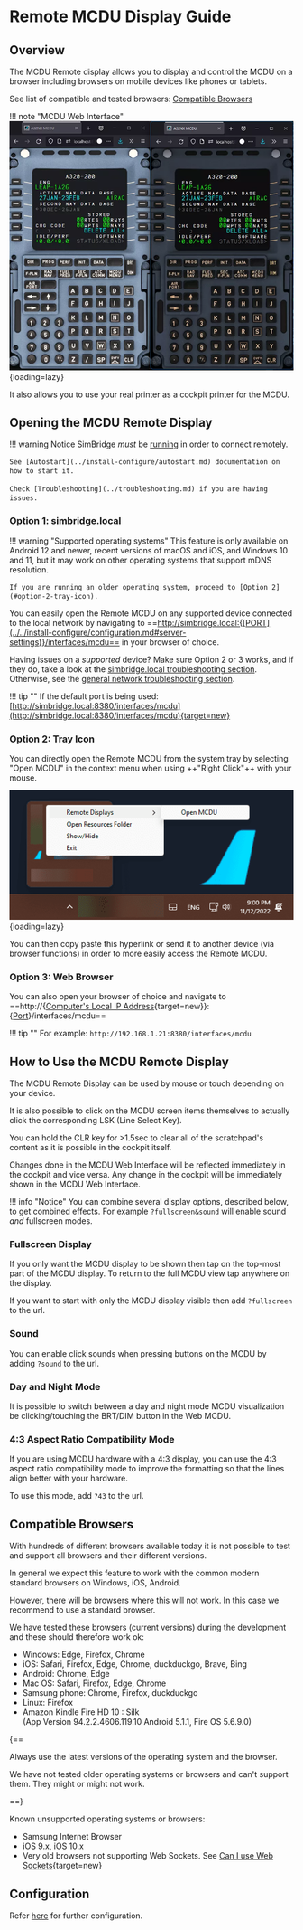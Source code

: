 # Remote MCDU Display Guide

<link rel="stylesheet" href="../../../../stylesheets/web-mcdu.css">

## Overview

The MCDU Remote display allows you to display and control the MCDU on a browser including browsers on mobile devices like phones or tablets.

See list of compatible and tested browsers: [Compatible Browsers](#compatible-browsers)

!!! note "MCDU Web Interface"
    ![Web MCDU Interface](../../assets/web-mcdu-ipad.webp "Web MCDU Interface"){loading=lazy}

It also allows you to use your real printer as a cockpit printer for the MCDU.

## Opening the MCDU Remote Display

!!! warning Notice
    SimBridge *must* be [running](../install-configure/autostart.md) in order to connect remotely.

    See [Autostart](../install-configure/autostart.md) documentation on how to start it. 

    Check [Troubleshooting](../troubleshooting.md) if you are having issues.

### Option 1: simbridge.local

!!! warning "Supported operating systems"
    This feature is only available on Android 12 and newer, recent versions of macOS and iOS, and Windows 10 and 11, but it may work on other operating systems that support mDNS resolution.

    If you are running an older operating system, proceed to [Option 2](#option-2-tray-icon).

You can easily open the Remote MCDU on any supported device connected to the local network by navigating to ==http://simbridge.local:{[PORT](../../install-configure/configuration.md#server-settings)}/interfaces/mcdu== in your browser of choice.

Having issues on a _supported_ device? Make sure Option 2 or 3 works, and if they do, take a look at the [simbridge.local troubleshooting section](../../troubleshooting.md#simbridgelocal-mdns). Otherwise, see the [general network troubleshooting section](../../troubleshooting.md#network-configuration).

!!! tip ""
    If the default port is being used: [http://simbridge.local:8380/interfaces/mcdu](http://simbridge.local:8380/interfaces/mcdu){target=new}

### Option 2: Tray Icon

You can directly open the Remote MCDU from the system tray by selecting "Open MCDU" in the context menu when using ++"Right Click"++ with your mouse.

![simbridge-context-menu](../../assets/simbridge-context-menu.png){loading=lazy}

 You can then copy paste this hyperlink or send it to another device (via browser functions) in order to more easily access the Remote MCDU.

### Option 3: Web Browser

You can also open your browser of choice and navigate to ==http://{[Computer's Local IP Address](https://support.microsoft.com/en-au/windows/find-your-ip-address-in-windows-f21a9bbc-c582-55cd-35e0-73431160a1b9){target=new}}:{[Port](../../install-configure/configuration.md#server-settings)}/interfaces/mcdu==

!!! tip ""
    For example: `http://192.168.1.21:8380/interfaces/mcdu`

## How to Use the MCDU Remote Display

The MCDU Remote Display can be used by mouse or touch depending on your device.

It is also possible to click on the MCDU screen items themselves to actually click the corresponding LSK (Line Select Key).

You can hold the CLR key for >1.5sec to clear all of the scratchpad's content as it is possible in the cockpit itself.

Changes done in the MCDU Web Interface will be reflected immediately in the cockpit and vice versa. Any change in the cockpit will be immediately shown in the MCDU Web Interface.

!!! info "Notice"
    You can combine several display options, described below, to get combined effects. For example `?fullscreen&sound` will enable sound *and* fullscreen modes.

### Fullscreen Display

If you only want the MCDU display to be shown then tap on the top-most part of the MCDU display. To return to the full MCDU view tap anywhere on the display.

If you want to start with only the MCDU display visible then add `?fullscreen` to the url.

### Sound

You can enable click sounds when pressing buttons on the MCDU by adding `?sound` to the url.

### Day and Night Mode

It is possible to switch between a day and night mode MCDU visualization be clicking/touching the BRT/DIM button in the Web MCDU.

### 4:3 Aspect Ratio Compatibility Mode

If you are using MCDU hardware with a 4:3 display, you can use the 4:3 aspect ratio compatibility mode to improve the formatting so that the lines align better with your hardware.

To use this mode, add `?43` to the url.

## Compatible Browsers

With hundreds of different browsers available today it is not possible to test and support all browsers and their different versions.

In general we expect this feature to work with the common modern standard browsers on Windows, iOS, Android.

However, there will be browsers where this will not work. In this case we recommend to use a standard browser.

We have tested these browsers (current versions) during the development and these should therefore work ok:

- Windows: Edge, Firefox, Chrome
- iOS: Safari, Firefox, Edge, Chrome, duckduckgo, Brave, Bing
- Android: Chrome, Edge
- Mac OS: Safari, Firefox, Edge, Chrome
- Samsung phone: Chrome, Firefox, duckduckgo
- Linux: Firefox
- Amazon Kindle Fire HD 10 : Silk <br/>(App Version 94.2.2.4606.119.10 Android 5.1.1, Fire OS 5.6.9.0)

{==

Always use the latest versions of the operating system and the browser.

We have not tested older operating systems or browsers and can't support them. They might or might not work.

==}

Known unsupported operating systems or browsers:

- Samsung Internet Browser
- iOS 9.x, iOS 10.x
- Very old browsers not supporting Web Sockets. See [Can I use Web Sockets](https://caniuse.com/?search=web%20sockets){target=new}

## Configuration

Refer [here](../../install-configure/configuration.md) for further configuration.

